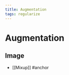 ```yaml
---
title: Augmentation
tags: regularize
---
```


# Augmentation

## Image
- [[Mixup]]
#anchor




































